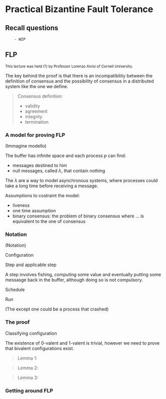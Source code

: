 # Practical Bizantine Fault Tolerance

## Recall questions
        - WIP

## FLP 

<small> This lecture was held (?) by Professor Lorenzo Alvisi of Cornell University. </small>

The key behind the proof is that there is an incompatibility between the definition of consensus and the possibility of consensus in a distributed system like the one we define.

>Consensus definition:
>- validity 
>- agreement
>- integrity
>- termination

### A model for proving FLP

(Immagine modello)

The buffer has infinite space and each process $p$ can find:
- messages destined to him
- null messages, called $\lambda$, that contain nothing

The $\lambda$ are a way to model asynchronous systems, where processes could take a long time before receiving a message.

Assumptions to costraint the model:
- liveness 
- one time assumption
- binary consensus: the problem of binary consensus where ... is equivalent to the one of consensus


### Notation

(Notation)

Configuration

Step and applicable step

A step involves fishing, computing some value and eventually putting some messasge back in the buffer, although doing so is not compulsory.

Schedule

Run


(The except one could be a process that crashed)

### The proof

Classifying configuration

The existence of 0-valent and 1-valent is trivial, however we need to prove that bivalent configurations exist.

>Lemma 1:

>Lemma 2:

>Lemma 3:

### Getting around FLP




